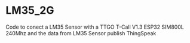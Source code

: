 # LM35_2G
Code to conect a LM35 Sensor with a TTGO T-Call V1.3 ESP32 SIM800L 240Mhz and the data from LM35 Sensor publish ThingSpeak
